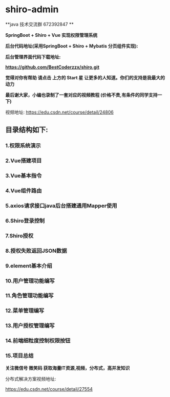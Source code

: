 # shiro-admin

**java 技术交流群 672392847 **

**SpringBoot + Shiro + Vue 实现权限管理系统**

**后台代码地址(采用SpringBoot + Shiro + Mybatis 分页组件实现):**

**后台管理界面代码下载地址:**

**https://github.com/BestCoderzzx/shiro.git**

**觉得对你有帮助 请点击 上方的 Start 星 让更多的人知道。你们的支持是我最大的动力**

**最后谢大家，小编也录制了一套对应的视频教程 (价格不贵,有条件的同学支持一下)**

视频地址: https://edu.csdn.net/course/detail/24806

## 目录结构如下:  
### 1.权限系统演示  
### 2.Vue搭建项目 
### 3.Vue基本指令  
### 4.Vue组件路由  
### 5.axios请求接口java后台搭建通用Mapper使用  
### 6.Shiro登录控制  
### 7.Shiro授权  
### 8.授权失败返回JSON数据  
### 9.element基本介绍  
### 10.用户管理功能编写  
### 11.角色管理功能编写  
### 12.菜单管理编写  
### 13.用户授权管理编写  
### 14.前端细粒度控制权限按钮  
### 15.项目总结  

**关注微信号 微笑码 获取海量IT资源,视频，分布式，高并发知识**

分布式解决方案视频地址:

https://edu.csdn.net/course/detail/27554
